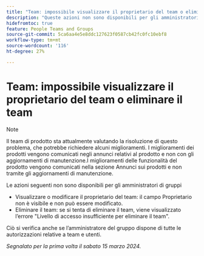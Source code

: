 ```yaml
---
title: "Team: impossibile visualizzare il proprietario del team o eliminare il team"
description: "Queste azioni non sono disponibili per gli amministratori di gruppi."
hidefromtoc: true
feature: People Teams and Groups
source-git-commit: 5ca6aa4e5e8ddc127623f0587cb42fc0fc10ebf8
workflow-type: tm+mt
source-wordcount: '116'
ht-degree: 27%

---
```



# Team: impossibile visualizzare il proprietario del team o eliminare il team

>[!NOTE]
>
>Il team di prodotto sta attualmente valutando la risoluzione di questo problema, che potrebbe richiedere alcuni miglioramenti. I miglioramenti dei prodotti vengono comunicati negli annunci relativi al prodotto e non con gli aggiornamenti di manutenzione.I miglioramenti delle funzionalità del prodotto vengono comunicati nella sezione Annunci sui prodotti e non tramite gli aggiornamenti di manutenzione.

Le azioni seguenti non sono disponibili per gli amministratori di gruppi

* Visualizzare o modificare il proprietario del team: il campo Proprietario non è visibile e non può essere modificato.
* Eliminare il team: se si tenta di eliminare il team, viene visualizzato l’errore &quot;Livello di accesso insufficiente per eliminare il team&quot;.

Ciò si verifica anche se l’amministratore del gruppo dispone di tutte le autorizzazioni relative a team e utenti.

_Segnalato per la prima volta il sabato 15 marzo 2024._

